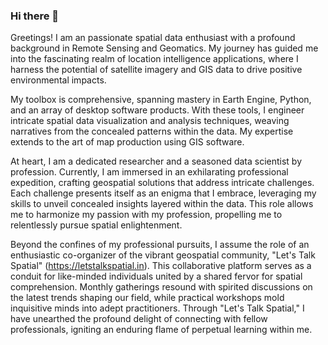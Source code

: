 ### Hi there 👋

Greetings! I am an passionate spatial data enthusiast with a profound background in Remote Sensing and Geomatics. My journey has guided me into the fascinating realm of location intelligence applications, where I harness the potential of satellite imagery and GIS data to drive positive environmental impacts.

My toolbox is comprehensive, spanning mastery in Earth Engine, Python, and an array of desktop software products. With these tools, I engineer intricate spatial data visualization and analysis techniques, weaving narratives from the concealed patterns within the data. My expertise extends to the art of map production using GIS software.

At heart, I am a dedicated researcher and a seasoned data scientist by profession. Currently, I am immersed in an exhilarating professional expedition, crafting geospatial solutions that address intricate challenges. Each challenge presents itself as an enigma that I embrace, leveraging my skills to unveil concealed insights layered within the data. This role allows me to harmonize my passion with my profession, propelling me to relentlessly pursue spatial enlightenment.

Beyond the confines of my professional pursuits, I assume the role of an enthusiastic co-organizer of the vibrant geospatial community, "Let's Talk Spatial" (https://letstalkspatial.in). This collaborative platform serves as a conduit for like-minded individuals united by a shared fervor for spatial comprehension. Monthly gatherings resound with spirited discussions on the latest trends shaping our field, while practical workshops mold inquisitive minds into adept practitioners. Through "Let's Talk Spatial," I have unearthed the profound delight of connecting with fellow professionals, igniting an enduring flame of perpetual learning within me.

<!--
**Santhosh-M31/Santhosh-M31** is a ✨ _special_ ✨ repository because its `README.md` (this file) appears on your GitHub profile.

Here are some ideas to get you started:

- 🔭 I’m currently working on ...
- 🌱 I’m currently learning ...
- 👯 I’m looking to collaborate on ...
- 🤔 I’m looking for help with ...
- 💬 Ask me about ...
- 📫 How to reach me: ...
- 😄 Pronouns: ...
- ⚡ Fun fact: ...
-->
